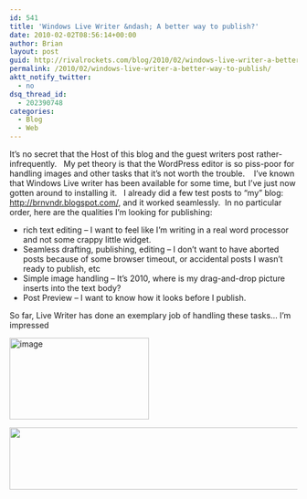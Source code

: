 ```yaml
---
id: 541
title: 'Windows Live Writer &ndash; A better way to publish?'
date: 2010-02-02T08:56:14+00:00
author: Brian
layout: post
guid: http://rivalrockets.com/blog/2010/02/windows-live-writer-a-better-way-to-publish/
permalink: /2010/02/windows-live-writer-a-better-way-to-publish/
aktt_notify_twitter:
  - no
dsq_thread_id:
  - 202390748
categories:
  - Blog
  - Web
---
```

It’s no secret that the Host of this blog and the guest writers post rather-infrequently.   My pet theory is that the WordPress editor is so piss-poor for handling images and other tasks that it’s not worth the trouble.    I’ve known that Windows Live writer has been available for some time, but I’ve just now gotten around to installing it.   I already did a few test posts to “my” blog: <http://brnvndr.blogspot.com/>, and it worked seamlessly.  In no particular order, here are the qualities I’m looking for publishing:

  * rich text editing – I want to feel like I’m writing in a real word processor and not some crappy little widget.
  * Seamless drafting, publishing, editing – I don’t want to have aborted posts because of some browser timeout, or accidental posts I wasn’t ready to publish, etc
  * Simple image handling – It’s 2010, where is my drag-and-drop picture inserts into the text body?
  * Post Preview – I want to know how it looks before I publish.

So far, Live Writer has done an exemplary job of handling these tasks… I’m impressed

[](http://keirann.deviantart.com/art/)[<img style="float: none; margin-left: auto; margin-right: auto; border-width: 0px;" src="http://rivalrockets.com/blog/wp-content/uploads/2010/02/image_thumb.png" border="0" alt="image" width="244" height="143" />](http://rivalrockets.com/blog/wp-content/uploads/2010/02/image.png) [](http://keirann.deviantart.com/art/)

[<img class="aligncenter size-full wp-image-569" src="http://rivalrockets.com/blog/wp-content/uploads/2010/02/duplicate.jpg" alt="" width="708" height="109" />](/blog/2008/11/live-writer-to-hijack-all-attempts-at-making-excuses-for-not-writing-a-blog-post/)